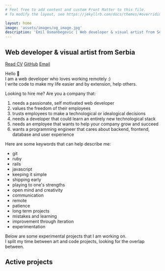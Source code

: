 ```yaml
---
# Feel free to add content and custom Front Matter to this file.
# To modify the layout, see https://jekyllrb.com/docs/themes/#overriding-theme-defaults

layout: home
image: 'assets/images/og_image.jpg'
description: 'Emil Osmanbegovic | Web developer & visual artist from Serbia'
---
```


## Web developer & visual artist from Serbia

[Read CV](/cv)
[GitHub](https://www.github.com/emilosman)
[Email](mailto:emilosmanbegovic@gmail.com)

Hello 👋  
I am a web developer who loves working remotely :)  
I write code to make my life easier and by extension, help others.

Looking to hire me? Are you a company that:

1. needs a passionate, self motivated web developer
2. values the freedom of their employees
3. trusts employees to make a technological or idealogical decisions
4. needs a developer that could learn an entirely new technological stack
5. needs an employee that wants to help your company grow and succeed
6. wants a programming engineer that cares about backend, frontend, database and user experience

Here are some keywords that can help describe me:
- git
- ruby
- rails
- javascript
- keeping it simple
- shipping early
- playing to one's strengths
- open mind and creativity
- communication
- remote
- patience
- long term projects
- mistakes and learning
- improvement through iteration
- experimentation

Below are some experimental projects that I am working on.  
I split my time between art and code projects, looking for the overlap between.

## Active projects
